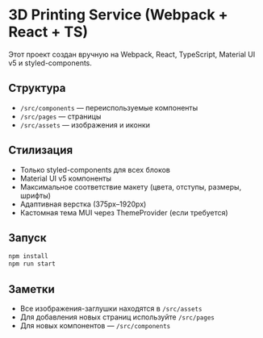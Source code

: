 # 3D Printing Service (Webpack + React + TS)

Этот проект создан вручную на Webpack, React, TypeScript, Material UI v5 и styled-components.

## Структура

- `/src/components` — переиспользуемые компоненты
- `/src/pages` — страницы
- `/src/assets` — изображения и иконки

## Стилизация

- Только styled-components для всех блоков
- Material UI v5 компоненты
- Максимальное соответствие макету (цвета, отступы, размеры, шрифты)
- Адаптивная верстка (375px–1920px)
- Кастомная тема MUI через ThemeProvider (если требуется)

## Запуск

```bash
npm install
npm run start
```

## Заметки

- Все изображения-заглушки находятся в `/src/assets`
- Для добавления новых страниц используйте `/src/pages`
- Для новых компонентов — `/src/components`
